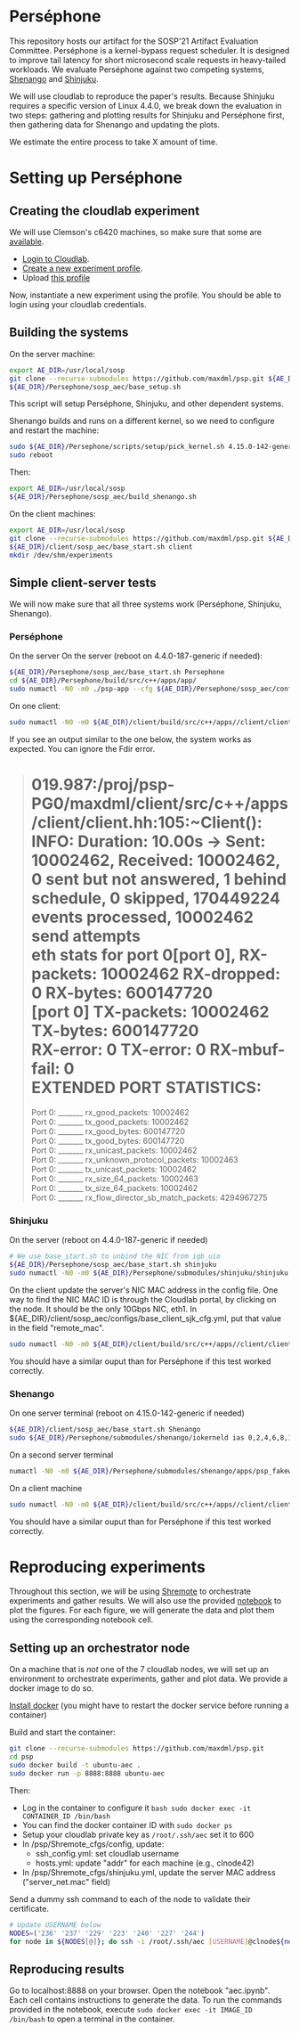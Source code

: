 Perséphone
==========

This repository hosts our artifact for the SOSP'21 Artifact Evaluation Committee.
Perséphone is a kernel-bypass request scheduler. It is designed to improve tail latency for short microsecond scale requests in heavy-tailed workloads. We evaluate Perséphone against two competing systems, [Shenango](https://www.usenix.org/conference/nsdi19/presentation/ousterhout) and [Shinjuku](https://www.usenix.org/conference/nsdi19/presentation/kaffes).

We will use cloudlab to reproduce the paper's results. Because Shinjuku requires a specific version of Linux 4.4.0, we break down the evaluation in two steps: gathering and plotting results for Shinjuku and Perséphone first, then gathering data for Shenango and updating the plots.

We estimate the entire process to take X amount of time.

Setting up Perséphone
=====================

Creating the cloudlab experiment
--------------------------------
We will use Clemson's c6420 machines, so make sure that some are [available](https://www.cloudlab.us/resinfo.php).

- [Login to Cloudlab](https://www.cloudlab.us/login.php).
- [Create a new experiment profile](https://www.cloudlab.us/manage_profile.php).
- Upload [this profile](sosp_aec/cloudlab.py)

Now, instantiate a new experiment using the profile. You should be able to login using your cloudlab credentials.

Building the systems
---------------------------------
On the server machine:
```bash
export AE_DIR=/usr/local/sosp
git clone --recurse-submodules https://github.com/maxdml/psp.git ${AE_DIR}/Persephone
${AE_DIR}/Persephone/sosp_aec/base_setup.sh
```
This script will setup Perséphone, Shinjuku, and other dependent systems.

Shenango builds and runs on a different kernel, so we need to configure and restart the machine:
```bash
sudo ${AE_DIR}/Persephone/scripts/setup/pick_kernel.sh 4.15.0-142-generic
sudo reboot
```
Then:
```bash
export AE_DIR=/usr/local/sosp
${AE_DIR}/Persephone/sosp_aec/build_shenango.sh
```

On the client machines:
```bash
export AE_DIR=/usr/local/sosp
git clone --recurse-submodules https://github.com/maxdml/psp.git ${AE_DIR}/client; cd ${AE_DIR}/client; git checkout client; mkdir ${AE_DIR}/client/build; cd ${AE_DIR}/client/build; cmake -DCMAKE_BUILD_TYPE=Release -DDPDK_MELLANOX_SUPPORT=OFF ${AE_DIR}/client; make -j -C ${AE_DIR}/client/build
${AE_DIR}/client/sosp_aec/base_start.sh client
mkdir /dev/shm/experiments
```

Simple client-server tests
---------------------------------
We will now make sure that all three systems work (Perséphone, Shinjuku, Shenango).

### Perséphone
On the server On the server (reboot on 4.4.0-187-generic if needed):
```bash
${AE_DIR}/Persephone/sosp_aec/base_start.sh Persephone
cd ${AE_DIR}/Persephone/build/src/c++/apps/app/
sudo numactl -N0 -m0 ./psp-app --cfg ${AE_DIR}/Persephone/sosp_aec/configs/base_psp_cfg.yml --label test
```

On one client:
```bash
sudo numactl -N0 -m0 ${AE_DIR}/client/build/src/c++/apps//client/client --config-path ${AE_DIR}/client/sosp_aec/configs/base_client_psp_cfg.yml --label test --ip 192.168.10.10 --port 6789 --max-concurrency -1 --sample -1 --collect-logs 1 --outdir client0
```

If you see an output similar to the one below, the system works as expected. You can ignore the Fdir error.
> 019.987:/proj/psp-PG0/maxdml/client/src/c++/apps/client/client.hh:105:~Client(): INFO: Duration: 10.00s -> Sent: 10002462, Received: 10002462, 0 sent but not answered, 1 behind schedule,  0 skipped, 170449224 events processed, 10002462 send attempts  
>eth stats for port 0[port 0], RX-packets: 10002462 RX-dropped: 0 RX-bytes: 600147720  
>[port 0] TX-packets: 10002462 TX-bytes: 600147720  
>RX-error: 0 TX-error: 0 RX-mbuf-fail: 0  
>EXTENDED PORT STATISTICS:  
>================  
>Port 0: _______ rx_good_packets:		10002462  
>Port 0: _______ tx_good_packets:		10002462  
>Port 0: _______ rx_good_bytes:		600147720  
>Port 0: _______ tx_good_bytes:		600147720  
>Port 0: _______ rx_unicast_packets:		10002462  
>Port 0: _______ rx_unknown_protocol_packets:		10002463  
>Port 0: _______ tx_unicast_packets:		10002462  
>Port 0: _______ rx_size_64_packets:		10002463  
>Port 0: _______ tx_size_64_packets:		10002462  
>Port 0: _______ rx_flow_director_sb_match_packets:		4294967275  

### Shinjuku
On the server (reboot on 4.4.0-187-generic if needed)
```bash
# We use base_start.sh to unbind the NIC from igb_uio
${AE_DIR}/Persephone/sosp_aec/base_start.sh shinjuku
sudo numactl -N0 -m0 ${AE_DIR}/Persephone/submodules/shinjuku/shinjuku -c ${AE_DIR}/Persephone/sosp_aec/configs/base_shinjuku_conf
```

On the client update the server's NIC MAC address in the config file.
One way to find the NIC MAC ID is through the Cloudlab portal, by clicking on the node. It should be the only 10Gbps NIC, eth1.
In ${AE_DIR}/client/sosp_aec/configs/base_client_sjk_cfg.yml, put that value in the field "remote_mac".
```bash
sudo numactl -N0 -m0 ${AE_DIR}/client/build/src/c++/apps//client/client --config-path ${AE_DIR}/client/sosp_aec/configs/base_client_sjk_cfg.yml --label test --ip 192.168.10.10 --port 6789 --max-concurrency -1 --sample -1 --collect-logs 1 --outdir client0
```

You should have a similar ouput than for Perséphone if this test worked correctly.

### Shenango
On one server terminal (reboot on 4.15.0-142-generic if needed)
```bash
${AE_DIR}/client/sosp_aec/base_start.sh Shenango
sudo ${AE_DIR}/Persephone/submodules/shenango/iokerneld ias 0,2,4,6,8,10,12,14,16,18,20,22,24,26,28,30,32,34,36,38,40,42,44,46,48,50,52,54,56,58,60,62 noht
```
On a second server terminal
```bash
numactl -N0 -m0 ${AE_DIR}/Persephone/submodules/shenango/apps/psp_fakework/psp_fakework ${AE_DIR}/Persephone/sosp_aec/configs/base_shenango_conf 6789
```

On a client machine
```bash
sudo numactl -N0 -m0 ${AE_DIR}/client/build/src/c++/apps//client/client --config-path ${AE_DIR}/client/sosp_aec/configs/base_client_psp_cfg.yml --label test --ip 192.168.10.10 --port 6789 --max-concurrency -1 --sample -1 --collect-logs 1 --outdir client0
```

You should have a similar ouput than for Perséphone if this test worked correctly.

Reproducing experiments
=======================
Throughout this section, we will be using [Shremote](Shremote) to orchestrate experiments and gather results. We will also use the provided [notebook](sosp_aec/sosp_21.pynb) to plot the figures. For each figure, we will generate the data and plot them using the corresponding notebook cell.

Setting up an orchestrator node
----------------
On a machine that is *not* one of the 7 cloudlab nodes, we will set up an environment to orchestrate experiments, gather and plot data. We provide a docker image to do so.

[Install docker](https://docs.docker.com/engine/install/ubuntu/)  (you might have to restart the docker service before running a container)

Build and start the container:
```bash
git clone --recurse-submodules https://github.com/maxdml/psp.git
cd psp
sudo docker build -t ubuntu-aec .
sudo docker run -p 8888:8888 ubuntu-aec
```

Then:
- Log in the container to configure it `bash sudo docker exec -it CONTAINER_ID /bin/bash`
- You can find the docker container ID with `sudo docker ps`
- Setup your cloudlab private key as `/root/.ssh/aec` set it to 600
- In /psp/Shremote_cfgs/config, update:
    - ssh_config.yml: set cloudlab username
    - hosts.yml: update "addr" for each machine (e.g., clnode42)
- In /psp/Shremote_cfgs/shinjuku.yml, update the server MAC address ("server_net.mac" field)

Send a dummy ssh command to each of the node to validate their certificate.
```bash
# Update USERNAME below
NODES=('236' '237' '229' '223' '240' '227' '244')
for node in ${NODES[@]}; do ssh -i /root/.ssh/aec [USERNAME]@clnode${node}.clemson.cloudlab.us 'ls /home/'; done
```

Reproducing results
----------------

Go to localhost:8888 on your browser. Open the notebook "aec.ipynb".
Each cell contains instructions to generate the data. To run the commands provided in the notebook, execute `sudo docker exec -it IMAGE_ID /bin/bash` to open a terminal in the container.
